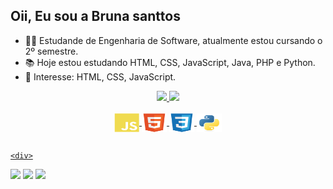 ## Oii, Eu sou a Bruna santtos


- 👩‍💻 Estudande de Engenharia de Software, atualmente estou cursando o 2º semestre. 
- 📚 Hoje estou estudando HTML, CSS, JavaScript, Java, PHP e Python.
- 🎯 Interesse: HTML, CSS, JavaScript.

<div align="center">
  <a href="https://github.com/Brunasanttos">
  <img height="180em" src="https://github-readme-stats.vercel.app/api?username=Brunasanttos&show_icons=false&theme=dracula&include_all_commits=true&count_private=true"/>
  <img height="180em" src="https://github-readme-stats.vercel.app/api/top-langs/?username=Brunasanttos&layout=compact&langs_count=7&theme=dracula"/>
<div style="display: inline_block"><br>
  <img align="center" alt="Bruna-Js" height="30" width="40" src="https://raw.githubusercontent.com/devicons/devicon/master/icons/javascript/javascript-plain.svg">
  <img align="center" alt="Bruna-HTML" height="30" width="40" src="https://raw.githubusercontent.com/devicons/devicon/master/icons/html5/html5-original.svg">
  <img align="center" alt="Bruna-CSS" height="30" width="40" src="https://raw.githubusercontent.com/devicons/devicon/master/icons/css3/css3-original.svg">
  <img align="center" alt="Bruna-Python" height="30" width="40" src="https://raw.githubusercontent.com/devicons/devicon/master/icons/python/python-original.svg">
  
</div>
  
</div>
    
   ##
    
    <div>
  <a href="https://www.instagram.com/karlasts__/ https://discord.com/" target="_blank"><img src="https://img.shields.io/badge/-Instagram-%23E4405F?style=for-the-badge&logo=instagram&logoColor=white" target="_blank"></a>
  <a href = "mailto:brunakarlagds@gmail.com"><img src="https://img.shields.io/badge/-Gmail-%23333?style=for-the-badge&logo=gmail&logoColor=white" target="_blank"></a>
  <a href="https://www.linkedin.com/in/bruna-karla-671a27210/" target="_blank"><img src="https://img.shields.io/badge/-LinkedIn-%230077B5?style=for-the-badge&logo=linkedin&logoColor=white" target="_blank"></a> 
    </div>
 

